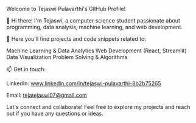 Welcome to Tejaswi Pulavarthi's GitHub Profile!

👋 Hi there! I'm Tejaswi, a computer science student passionate about programming, data analysis, machine learning, and web development.

🚀 Here you'll find projects and code snippets related to:

Machine Learning & Data Analytics
Web Development (React, Streamlit)
Data Visualization
Problem Solving & Algorithms

📫 Get in touch:

LinkedIn: www.linkedin.com/in/tejaswi-pulavarthi-8b2b75265

Email: tejatejaswi07@gmail.com

Let's connect and collaborate! Feel free to explore my projects and reach out if you have any questions or ideas.
